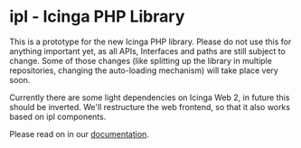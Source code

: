 ipl - Icinga PHP Library
========================

This is a prototype for the new Icinga PHP library. Please do not use this for
anything important yet, as all APIs, Interfaces and paths are still subject to
change. Some of those changes (like splitting up the library in multiple
repositories, changing the auto-loading mechanism) will take place very soon.

Currently there are some light dependencies on Icinga Web 2, in future this
should be inverted. We'll restructure the web frontend, so that it also works
based on ipl components.

Please read on in our [documentation](doc/01-Introduction.md).
